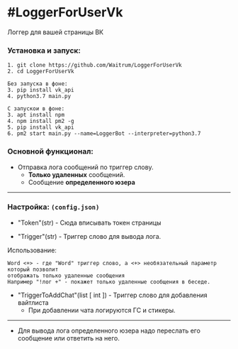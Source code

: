 #LoggerForUserVk
=
Логгер для вашей страницы ВК
### Установка и запуск:
~~~~
1. git clone https://github.com/Waitrum/LoggerForUserVk
2. cd LoggerForUserVk

Без запуска в фоне:
3. pip install vk_api
4. python3.7 main.py

С запускои в фоне:
3. apt install npm
4. npm install pm2 -g
5. pip install vk_api
6. pm2 start main.py --name=LoggerBot --interpreter=python3.7
~~~~

### Основной функционал:

* Отправка лога сообщений по триггер слову.
    - **Только удаленных** сообщений.
    - Сообщение **определенного юзера**
---
### Настройка: `(config.json)`
* "Token"(str) - Сюда вписывать токен страницы

* "Trigger"(str) - Триггер слово для вывода лога.

Использование:<br>
~~~~
Word <+> - где "Word" триггер слово, а <+> необязательный параметр который позволит
отображать только удаленные сообщения
Например "!лог +" - покажет только удаленные сообщения в беседе.
~~~~
* "TriggerToAddChat"(list [ int ]) - Триггер слово для добавления вайтлиста
    * При добавлении чата логируются ГС и стикеры.

***
* Для вывода лога определенного юзера надо переслать его сообщение или ответить на него.

